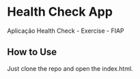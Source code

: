 # Health Check App
Aplicação Health Check - Exercise - FIAP

## How to Use

Just clone the repo and open the index.html. 

